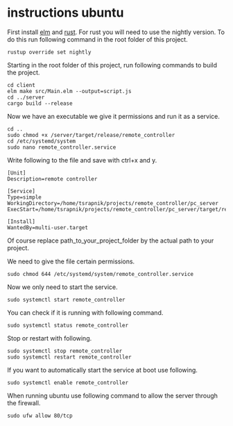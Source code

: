 # instructions ubuntu

First install [elm](https://guide.elm-lang.org/install/elm.html) and [rust](https://www.rust-lang.org/tools/install). For rust you will need to use the nightly version. To do this run following command in the root folder of this project.

```
rustup override set nightly
```

Starting in the root folder of this project, run following commands to build the project.

```
cd client
elm make src/Main.elm --output=script.js
cd ../server
cargo build --release
```

Now we have an executable we give it permissions and run it as a service.

```
cd ..
sudo chmod +x /server/target/release/remote_controller
cd /etc/systemd/system
sudo nano remote_controller.service
```

Write following to the file and save with ctrl+x and y.

```
[Unit]
Description=remote controller

[Service]
Type=simple
WorkingDirectory=/home/tsrapnik/projects/remote_controller/pc_server
ExecStart=/home/tsrapnik/projects/remote_controller/pc_server/target/release/remote_controller

[Install]
WantedBy=multi-user.target
```

Of course replace path_to_your_project_folder by the actual path to your project.

We need to give the file certain permissions.

```
sudo chmod 644 /etc/systemd/system/remote_controller.service
```

Now we only need to start the service.

```
sudo systemctl start remote_controller
```

You can check if it is running with following command.

```
sudo systemctl status remote_controller
```

Stop or restart with following.

```
sudo systemctl stop remote_controller
sudo systemctl restart remote_controller
```

If you want to automatically start the service at boot use following.

```
sudo systemctl enable remote_controller
```

When running ubuntu use following command to allow the server through the firewall.

```
sudo ufw allow 80/tcp
```